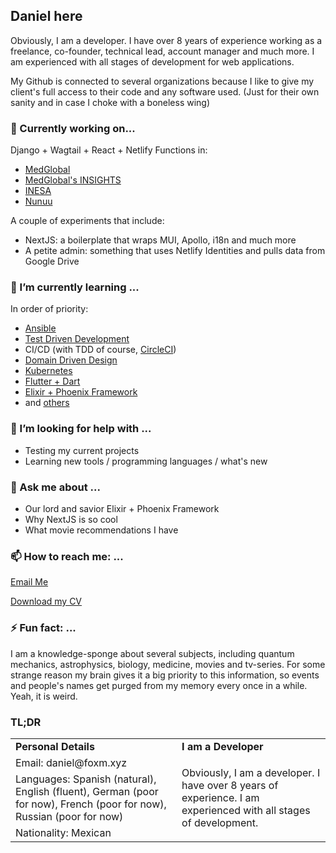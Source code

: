 ## Daniel here

Obviously, I am a developer. I have over 8 years of experience working as a freelance, co-founder, technical lead, account manager and much more. I am experienced with all stages of development for web applications.

My Github is connected to several organizations because I like to give my client's full access to their code and any software used. (Just for their own sanity and in case I choke with a boneless wing)

### 🔭 Currently working on...

Django + Wagtail + React + Netlify Functions in:
- [MedGlobal](https://www.medglobalgroup.com/?referrer=letops)
- [MedGlobal's INSIGHTS](https://insights.medglobalgroup.com/?referrer=letops)
- [INESA](https://app.inesa.com.mx/?referrer=letops)
- [Nunuu](https://www.nunuu.mx/?referrer=letops)

A couple of experiments that include:
- NextJS: a boilerplate that wraps MUI, Apollo, i18n and much more
- A petite admin: something that uses Netlify Identities and pulls data from Google Drive

### 🌱 I’m currently learning ...

In order of priority:
- [Ansible](https://www.ansible.com/resources/get-started)
- [Test Driven Development](https://www.geeksforgeeks.org/test-driven-development-tdd/?ref=gcse)
- CI/CD (with TDD of course, [CircleCI](https://circleci.com/))
- [Domain Driven Design](https://www.geeksforgeeks.org/domain-driven-design-ddd/)
- [Kubernetes](https://kubernetes.io/)
- [Flutter + Dart](https://flutter.dev/)
- [Elixir + Phoenix Framework](https://www.phoenixframework.org/)
- and [others](https://www.gettoby.com/p/xxhnvcmyrygq)

### 🤔 I’m looking for help with ...

- Testing my current projects
- Learning new tools / programming languages / what's new

### 💬 Ask me about ...

- Our lord and savior Elixir + Phoenix Framework
- Why NextJS is so cool
- What movie recommendations I have

### 📫 How to reach me: ...

[Email Me](mailto:daniel@foxm.xyz)

[Download my CV](https://docs.google.com/document/d/1kG2uSTngYUu1kv1RphgxGuV68TmJzhvdl_neQO5to4E/edit?usp=sharing)


### ⚡ Fun fact: ...

I am a knowledge-sponge about several subjects, including quantum mechanics, astrophysics, biology, medicine, movies and tv-series. For some strange reason my brain gives it a big priority to this information, so events and people's names get purged from my memory every once in a while. Yeah, it is weird.


### TL;DR

<!-- YOU MIGHT BE WANDERING, "WHY THE F*** DID YOU BUILT THIS WITH HTML TABLES??"... JUST FOR GIGGLES -->
<table>
  <tr>
    <td><b>Personal Details</b></td>
    <td><b>I am a Developer</b></td>
  </tr>

  <tr>
    <td>Email: daniel@foxm.xyz</td>
    <td rowspan="3">Obviously, I am a developer. I have over 8 years of experience. I am experienced with all stages of development.</td>
  </tr>
  <tr>
    <td>Languages: Spanish (natural), English (fluent), German (poor for now), French (poor for now), Russian (poor for now)</td>
  </tr>
  <tr>
    <td>Nationality: Mexican</td>
  </tr>
</table>
